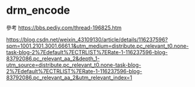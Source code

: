 # drm_encode

參考
https://bbs.pediy.com/thread-196825.htm

https://blog.csdn.net/weixin_43109130/article/details/116237596?spm=1001.2101.3001.6661.1&utm_medium=distribute.pc_relevant_t0.none-task-blog-2%7Edefault%7ECTRLIST%7ERate-1-116237596-blog-83792086.pc_relevant_aa_2&depth_1-utm_source=distribute.pc_relevant_t0.none-task-blog-2%7Edefault%7ECTRLIST%7ERate-1-116237596-blog-83792086.pc_relevant_aa_2&utm_relevant_index=1
